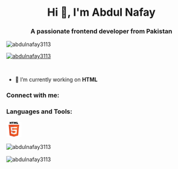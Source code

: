 <h1 align="center">Hi 👋, I'm Abdul Nafay</h1>
<h3 align="center">A passionate frontend developer from Pakistan</h3>

<p align="left"> <img src="https://komarev.com/ghpvc/?username=abdulnafay3113&label=Profile%20views&color=0e75b6&style=flat" alt="abdulnafay3113" /> </p>

<p align="left"> <a href="https://github.com/ryo-ma/github-profile-trophy"><img src="https://github-profile-trophy.vercel.app/?username=abdulnafay3113" alt="abdulnafay3113" /></a> </p>

<p align="left"> <a href="https://twitter.com/" target="blank"><img src="https://img.shields.io/twitter/follow/?logo=twitter&style=for-the-badge" alt="" /></a> </p>

- 🔭 I’m currently working on **HTML**

<h3 align="left">Connect with me:</h3>
<p align="left">
</p>

<h3 align="left">Languages and Tools:</h3>
<p align="left"> <a href="https://www.w3.org/html/" target="_blank" rel="noreferrer"> <img src="https://raw.githubusercontent.com/devicons/devicon/master/icons/html5/html5-original-wordmark.svg" alt="html5" width="40" height="40"/> </a> </p>

<p><img align="center" src="https://github-readme-stats.vercel.app/api/top-langs?username=abdulnafay3113&show_icons=true&locale=en&layout=compact" alt="abdulnafay3113" /></p>

<p><img align="center" src="https://github-readme-streak-stats.herokuapp.com/?user=abdulnafay3113&" alt="abdulnafay3113" /></p>
